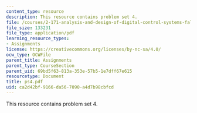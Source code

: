 ```yaml
---
content_type: resource
description: This resource contains problem set 4.
file: /courses/2-171-analysis-and-design-of-digital-control-systems-fall-2006/ca2d42bf9166da567090a4d7b98cbfcd_ps4.pdf
file_size: 133231
file_type: application/pdf
learning_resource_types:
- Assignments
license: https://creativecommons.org/licenses/by-nc-sa/4.0/
ocw_type: OCWFile
parent_title: Assignments
parent_type: CourseSection
parent_uid: 69bd5f63-813a-353e-57b5-1e7dff67e615
resourcetype: Document
title: ps4.pdf
uid: ca2d42bf-9166-da56-7090-a4d7b98cbfcd
---
```

This resource contains problem set 4.